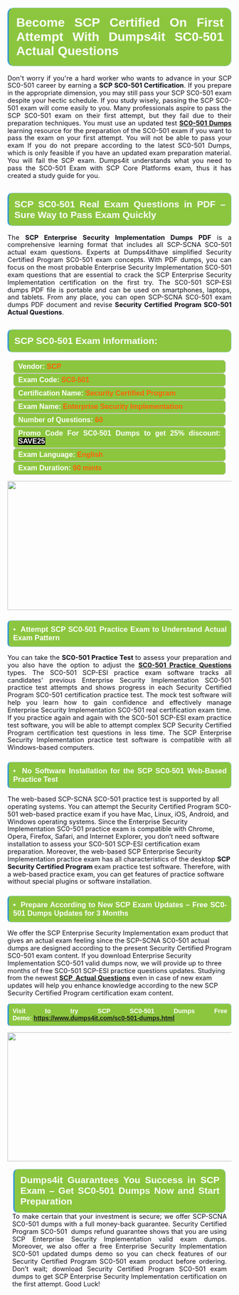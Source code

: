 

<h1 style="text-align: justify;"><span style="font-family:Arial,Helvetica,sans-serif;"><strong><span style="display: block; color: #FFFFFF; background: #8cc63f; border: 0.5px solid #AED6F1; border-left: 3px solid #3498DB; padding: .6em; border-radius: 0.5em;">Become SCP Certified On First Attempt With Dumps4it SC0-501 Actual Questions </span></strong></span></h1>

<p style="margin: 0in 0.0001pt; text-align: justify;"><span style="font-size:11pt"><span style="line-height:115%"><span sans-serif="" style="font-family:Arial,"><span style="color:#0e101a">Don't worry if you're a hard worker who wants to advance in your SCP SC0-501 career by earning a <strong>SCP SC0-501 Certification</strong>. If you prepare in the appropriate dimension, you may still pass your SCP SC0-501 exam despite your hectic schedule. If you study wisely, passing the SCP SC0-501 exam will come easily to you. Many professionals aspire to pass the SCP SC0-501 exam on their first attempt, but they fail due to their preparation techniques. You must use an updated test <a href="https://www.dumps4it.com/sc0-501-dumps.html"><strong>SC0-501 Dumps</strong></a> learning resource for the preparation of the SC0-501 exam if you want to pass the exam on your first attempt. You will not be able to pass your exam If you do not prepare according to the latest SC0-501 Dumps, which is only feasible if you have an updated exam preparation material. You will fail the SCP exam. Dumps4it understands what you need to pass the SC0-501 Exam with SCP Core Platforms exam, thus it has created a study guide for you. </span></span></span></span></p>

<h2 style="text-align: justify;"><span style="font-family:Arial,Helvetica,sans-serif;"><strong><span style="display: block; color: #FFFFFF; background: #8cc63f; border: 0.5px solid #AED6F1; border-left: 3px solid #3498DB; padding: .6em; border-radius: 0.5em;">SCP SC0-501 Real Exam Questions in PDF – Sure Way to Pass Exam Quickly</span></strong></span></h2>

<p style="text-align: justify;"><span style="font-size:11pt"><span style="line-height:115%"><span sans-serif="" style="font-family:Arial,"><span style="color:#0e101a">The <strong>SCP Enterprise Security Implementation Dumps PDF</strong> is a comprehensive learning format that includes all SCP-SCNA SC0-501 actual exam questions. Experts at Dumps4ithave simplified Security Certified Program SC0-501 exam concepts. With PDF dumps, you can focus on the most probable Enterprise Security Implementation SC0-501 exam questions that are essential to crack the SCP Enterprise Security Implementation certification on the first try. The SC0-501 SCP-ESI dumps PDF file is portable and can be used on smartphones, laptops, and tablets. From any place, you can open SCP-SCNA SC0-501 exam dumps PDF document and revise <strong>Security Certified Program SC0-501 Actual Questions</strong>. </span></span></span></span><span style="font-size:11pt"><span style="line-height:normal"><span sans-serif="" style="font-family:Calibri,"><span style="font-size:12.0pt"><span style="color:#0e101a"><span style="font-size:12pt"><span new="" roman="" style="font-family:" times=""><span calibri="" style="font-family:"><span style="color:#0e101a"><span style="font-size:14px;"> </span></span></span></span></span></span></span></span></span></span></p>

<h2 style="text-align: justify;"><span style="font-family:Arial,Helvetica,sans-serif;"><strong><span style="display: block; color: #FFFFFF; background: #8cc63f; border: 0.5px solid #AED6F1; border-left: 3px solid #3498DB; padding: .6em; border-radius: 0.5em;">SCP SC0-501 Exam Information:</span></strong></span></h2>

<div style="margin: 0cm 10pt; background: rgb(140, 198, 63); border: 1px solid rgb(204, 204, 204); padding: 5px 10px; border-radius: 0.5em; text-align: justify;"><span style="font-family:Arial,Helvetica,sans-serif;"><span style="font-size: 11pt;"><span style="line-height: normal;"><strong><span style="font-size: 12.0pt;"><span style="color: #FFFFFF;">Vendor:</span> <span style="color: #FF6106;">SCP</span></span></strong></span></span></span></div>

<div style="margin: 0cm 10pt; background: rgb(140, 198, 63); border: 1px solid rgb(204, 204, 204); padding: 5px 10px; border-radius: 0.5em; text-align: justify;"><span style="font-family:Arial,Helvetica,sans-serif;"><span style="font-size: 11pt;"><span style="line-height: normal;"><strong><span style="font-size: 12.0pt;"><span style="color: #FFFFFF;">Exam Code:</span> <span style="color: #FF6106;">SC0-501</span></span></strong></span></span></span></div>

<div style="margin: 0cm 10pt; background: rgb(140, 198, 63); border: 1px solid rgb(204, 204, 204); padding: 5px 10px; border-radius: 0.5em; text-align: justify;"><span style="font-family:Arial,Helvetica,sans-serif;"><span style="font-size: 11pt;"><span style="line-height: normal;"><strong><span style="font-size: 12.0pt;"><span style="color: #FFFFFF;">Certification Name:</span> <span style="color: #FF6106;">Security Certified Program</span></span></strong></span></span></span></div>

<div style="margin: 0cm 10pt; background: rgb(140, 198, 63); border: 1px solid rgb(204, 204, 204); padding: 5px 10px; border-radius: 0.5em; text-align: justify;"><span style="font-family:Arial,Helvetica,sans-serif;"><span style="font-size: 11pt;"><span style="line-height: normal;"><strong><span style="font-size: 12.0pt;"><span style="color: #FFFFFF;">Exam Name:</span> <span style="color: #FF6106;">Enterprise Security Implementation</span></span></strong></span></span></span></div>

<div style="margin: 0cm 10pt; background: rgb(140, 198, 63); border: 1px solid rgb(204, 204, 204); padding: 5px 10px; border-radius: 0.5em; text-align: justify;"><span style="font-family:Arial,Helvetica,sans-serif;"><span style="font-size: 11pt;"><span style="line-height: normal;"><strong><span style="font-size: 12.0pt;"><span style="color: #FFFFFF;">Number of Questions: </span><span style="color: #FF6106;">60</span></span></strong></span></span></span></div>

<div style="margin: 0cm 10pt; background: rgb(140, 198, 63); border: 1px solid rgb(204, 204, 204); padding: 5px 10px; border-radius: 0.5em; text-align: justify;"><span style="font-family:Arial,Helvetica,sans-serif;"><span style="font-size: 11pt;"><span style="line-height: normal;"><strong><span style="font-size: 12.0pt;"><span style="color: #FFFFFF;">Promo Code For SC0-501 Dumps to get 25% discount: </span><span style="color:#FFFFFF;"><span style="background-color:#000000;">SAVE25</span></span></span></strong></span></span></span></div>

<div style="margin: 0cm 10pt; background: rgb(140, 198, 63); border: 1px solid rgb(204, 204, 204); padding: 5px 10px; border-radius: 0.5em; text-align: justify;"><span style="font-family:Arial,Helvetica,sans-serif;"><span style="font-size: 11pt;"><span style="line-height: normal;"><strong><span style="font-size: 12.0pt;"><span style="color: #FFFFFF;">Exam Language:</span> <span style="color: #FF6106;">English</span></span></strong></span></span></span></div>

<div style="margin: 0cm 10pt; background: rgb(140, 198, 63); border: 1px solid rgb(204, 204, 204); padding: 5px 10px; border-radius: 0.5em; text-align: justify;"><span style="font-family:Arial,Helvetica,sans-serif;"><span style="font-size: 11pt;"><span style="line-height: normal;"><strong><span style="font-size: 12.0pt;"><span style="color: #FFFFFF;">Exam Duration: </span><span style="color: #FF6106;">90 mints</span></span></strong></span></span></span></div>

<p style="text-align: center;"><a href="https://www.dumps4it.com/sc0-501-dumps.html"><img src="https://i.imgur.com/a474NNd.jpg" style="height: 290px; width: 700px;" /></a></p>

<h3 style="text-align: justify;"><span style="font-family:Arial,Helvetica,sans-serif;"><strong><span style="display: block; color: #FFFFFF; background: #8cc63f; border: 0.5px solid #AED6F1; border-left: 3px solid #3498DB; padding: .6em; border-radius: 0.5em;">•  Attempt SCP SC0-501 Practice Exam to Understand Actual Exam Pattern </span></strong></span></h3>

<p style="text-align:justify; margin-right:0in; margin-left:0in"><span style="font-size:11pt"><span style="line-height:115%"><span sans-serif="" style="font-family:Arial,"><span style="color:#0e101a">You can take the <strong>SC0-501 Practice Test </strong>to assess your preparation and you also have the option to adjust the <a href="https://www.dumps4it.com/sc0-501-dumps.html"><strong>SC0-501 Practice Questions</strong></a> types. The SC0-501 SCP-ESI practice exam software tracks all candidates' previous Enterprise Security Implementation SC0-501 practice test attempts and shows progress in each Security Certified Program SC0-501 certification practice test. The mock test software will help you learn how to gain confidence and effectively manage Enterprise Security Implementation SC0-501 real certification exam time. If you practice again and again with the SC0-501 SCP-ESI exam practice test software, you will be able to attempt complex SCP Security Certified Program certification test questions in less time. The SCP Enterprise Security Implementation practice test software is compatible with all Windows-based computers.</span></span></span></span></p>

<h3 style="text-align: justify;"><span style="font-family:Arial,Helvetica,sans-serif;"><strong><span style="display: block; color: #FFFFFF; background: #8cc63f; border: 0.5px solid #AED6F1; border-left: 3px solid #3498DB; padding: .6em; border-radius: 0.5em;">•  No Software Installation for the SCP SC0-501 Web-Based Practice Test </span></strong></span></h3>

<p><span style="font-size:11pt"><span style="line-height:115%"><span sans-serif="" style="font-family:Arial,"><span style="color:#0e101a">The web-based SCP-SCNA SC0-501 practice test is supported by all operating systems. You can attempt the Security Certified Program SC0-501 web-based practice exam if you have Mac, Linux, iOS, Android, and Windows operating systems. Since the Enterprise Security Implementation SC0-501 practice exam is compatible with Chrome, Opera, Firefox, Safari, and Internet Explorer, you don’t need software installation to assess your SC0-501 SCP-ESI certification exam preparation. Moreover, the web-based SCP Enterprise Security Implementation practice exam has all characteristics of the desktop <strong>SCP Security Certified Program </strong>exam practice test software. Therefore, with a web-based practice exam, you can get features of practice software without special plugins or software installation.</span></span></span></span></p>

<h3 style="text-align: justify;"><span style="font-family:Arial,Helvetica,sans-serif;"><strong><span style="display: block; color: #FFFFFF; background: #8cc63f; border: 0.5px solid #AED6F1; border-left: 3px solid #3498DB; padding: .6em; border-radius: 0.5em;">•  Prepare According to New SCP Exam Updates – Free SC0-501 Dumps Updates for 3 Months</span></strong></span></h3>

<p><span style="font-size:11pt"><span style="line-height:115%"><span sans-serif="" style="font-family:Arial,"><span style="color:#0e101a">We offer the SCP Enterprise Security Implementation exam product that gives an actual exam feeling since the SCP-SCNA SC0-501 actual dumps are designed according to the present Security Certified Program SC0-501 exam content. If you download Enterprise Security Implementation SC0-501 valid dumps now, we will provide up to three months of free SC0-501 SCP-ESI practice questions updates. Studying from the newest <a href="https://www.dumps4it.com/scp-real-exams.html"><strong>SCP  Actual Questions</strong></a> even in case of new exam updates will help you enhance knowledge according to the new SCP Security Certified Program certification exam content.</span></span></span></span></p>

<p style="text-align:justify; margin-right:0in; margin-left:0in"><span style="font-family:Arial,Helvetica,sans-serif;"><strong><span style="display: block; color: #FFFFFF; background: #8cc63f; border: 0.5px solid #AED6F1; border-left: 3px solid #3498DB; padding: .6em; border-radius: 0.5em;"><span ms="" trebuchet="">Visit to try SCP SC0-501 Dumps Free Demo: </span><a href="https://www.dumps4it.com/sc0-501-dumps.html" ms="" trebuchet="">https://www.dumps4it.com/sc0-501-dumps.html</a></span></strong></span></p>

<p style="margin: 0in 0.0001pt; text-align: center;"><a href="https://www.dumps4it.com/sc0-501-dumps.html"><img src="https://i.imgur.com/tHvwmqt.jpg" style="height: 290px; width: 700px;" /></a></p>

<p style="margin: 0in 0.0001pt; text-align: center;"> </p>

<h2 style="margin: 0in 10pt; text-align: justify;"><span style="font-family:Arial,Helvetica,sans-serif;"><strong><span style="display: block; color: #FFFFFF; background: #8cc63f; border: 0.5px solid #AED6F1; border-left: 3px solid #3498DB; padding: .6em; border-radius: 0.5em;">Dumps4it Guarantees You Success in SCP Exam – Get SC0-501 Dumps Now and Start Preparation </span></strong></span></h2>

<p style="text-align:justify; margin:0in 8pt"><span style="font-size:11pt"><span style="line-height:115%"><span sans-serif="" style="font-family:Arial,"><span style="color:#0e101a">To make certain that your investment is secure; we offer SCP-SCNA SC0-501 dumps with a full money-back guarantee. Security Certified Program SC0-501  dumps refund guarantee shows that you are using SCP Enterprise Security Implementation valid exam dumps. Moreover, we also offer a free Enterprise Security Implementation SC0-501 updated dumps demo so you can check features of our Security Certified Program SC0-501 exam product before ordering. Don’t wait; download Security Certified Program SC0-501 exam dumps to get SCP Enterprise Security Implementation certification on the first attempt. Good Luck!</span></span></span></span></p>
<gdiv></gdiv><gdiv></gdiv><gdiv></gdiv><gdiv></gdiv><gdiv></gdiv><gdiv></gdiv><gdiv></gdiv><gdiv></gdiv><gdiv></gdiv><gdiv></gdiv><gdiv></gdiv><gdiv></gdiv><gdiv></gdiv><gdiv></gdiv><gdiv></gdiv><gdiv></gdiv><gdiv></gdiv><gdiv></gdiv><gdiv></gdiv><gdiv></gdiv><gdiv></gdiv><gdiv></gdiv><gdiv></gdiv><gdiv></gdiv><gdiv></gdiv><gdiv></gdiv><gdiv></gdiv><gdiv></gdiv><gdiv></gdiv><gdiv></gdiv>
